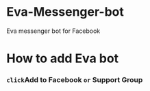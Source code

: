 # Eva-Messenger-bot
Eva messenger bot for Facebook 
# How to add  Eva bot
### `click`Add to Facebook `or` Support Group 
